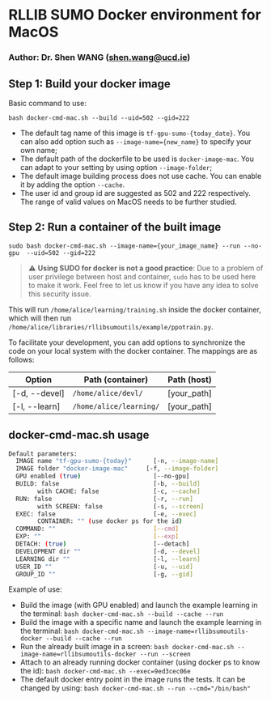 # RLLIB SUMO Docker environment for MacOS

### Author: Dr. Shen WANG (shen.wang@ucd.ie)

## Step 1: Build your docker image

Basic command to use:

`bash docker-cmd-mac.sh --build --uid=502 --gid=222`

- The default tag name of this image is `tf-gpu-sumo-{today_date}`. You can also add option such as `--image-name={new_name}` to specify your own name;
- The default path of the dockerfile to be used is `docker-image-mac`. You can adapt to your setting by using option `--image-folder`;
- The default image building process does not use cache. You can enable it by adding the option `--cache`.
- The user id and group id are suggested as 502 and 222 respectively. The range of valid values on MacOS needs to be further studied.

## Step 2: Run a container of the built image

`sudo bash docker-cmd-mac.sh --image-name={your_image_name} --run --no-gpu  --uid=502 --gid=222`

> :warning: **Using SUDO for docker is not a good practice**: Due to a problem of user privilege between host and container, `sudo` has to be used here to make it work. Feel free to let us know if you have any idea to solve this security issue.

This will run `/home/alice/learning/training.sh` inside the docker container, which will then run `/home/alice/libraries/rllibsumoutils/example/ppotrain.py`.

To facilitate your development, you can add options to synchronize the code on your local system with the docker container. The mappings are as follows:

| Option      | Path (container) | Path (host)
| ----------- | ----------- | ----------- |
| [-d, --devel] | `/home/alice/devl/` | [your_path] |
| [-l, --learn] | `/home/alice/learning/` | [your_path]        |




## docker-cmd-mac.sh usage

``` bash
Default parameters:
  IMAGE name "tf-gpu-sumo-{today}"      [-n, --image-name]
  IMAGE folder "docker-image-mac"     [-f, --image-folder]
  GPU enabled (true)                    [--no-gpu]
  BUILD: false                          [-b, --build]
        with CACHE: false               [-c, --cache]
  RUN: false                            [-r, --run]
        with SCREEN: false              [-s, --screen]
  EXEC: false                           [-e, --exec]
        CONTAINER: "" (use docker ps for the id)
  COMMAND: ""                           [--cmd]
  EXP: ""                               [--exp]
  DETACH: (true)                        [--detach]
  DEVELOPMENT dir ""                    [-d, --devel]
  LEARNING dir ""                       [-l, --learn]
  USER_ID ""                            [-u, --uid]
  GROUP_ID ""                           [-g, --gid]
```

Example of use:

- Build the image (with GPU enabled) and launch the example learning in the terminal:
    `bash docker-cmd-mac.sh --build --cache --run`
- Build the image with a specific name and launch the example learning in the terminal:
    `bash docker-cmd-mac.sh --image-name=rllibsumoutils-docker --build --cache --run`
- Run the already built image in a screen:
    `bash docker-cmd-mac.sh --image-name=rllibsumoutils-docker --run --screen`
- Attach to an already running docker container (using docker ps to know the id):
    `bash docker-cmd-mac.sh --exec=9ed3cec06e`
- The default docker entry point in the image runs the tests. It can be changed by using:
    `bash docker-cmd-mac.sh --run --cmd="/bin/bash"`
